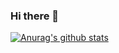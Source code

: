 ### Hi there 👋

  [![Anurag's github stats](https://github-readme-stats.vercel.app/api?username=yechan0318)](https://github.com/anuraghazra/github-readme-stats)


